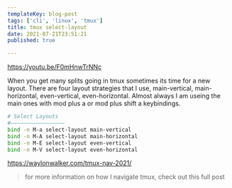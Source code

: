 ```yaml
---
templateKey: blog-post
tags: ['cli', 'linux', 'tmux']
title: tmux select-layout
date: 2021-07-21T23:51:21
published: true

---
```


https://youtu.be/F0mHnwTrNNc

When you get many splits going in tmux sometimes its time for a new layout.
There are four layout strategies that I use, main-vertical, main-horizontal,
even-vertical, even-horizontal. Almost always I am useing the main ones with
mod plus a or mod plus shift a keybindings.

``` bash
# Select Layouts
#―――――――――――――――――
bind -n M-a select-layout main-vertical
bind -n M-A select-layout main-horizontal
bind -n M-E select-layout even-vertical
bind -n M-V select-layout even-horizontal
```


https://waylonwalker.com/tmux-nav-2021/

> for more information on how I navigate tmux, check out this full post

